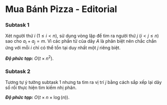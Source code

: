 # Mua Bánh Pizza - Editorial

### Subtask 1

Xét người thứ $i \ (1 \le i < n),$ sử dụng vòng lặp để tìm ra người thứ $j \ (i < j \le n)$ sao cho $a_i + a_j = m$. Vì các phần tử của dãy $A$ là phân biệt nên chắc chắn ứng với mỗi $i$ chỉ có thể tồn tại duy nhất một $j$ riêng biệt.

***Độ phức tạp:*** $O(t \times n^2)$.

### Subtask 2

Tương tự ý tưởng subtask $1$ nhưng ta tìm ra vị trí $j$ bằng cách sắp xếp lại dãy số rồi thực hiện tìm kiếm nhị phân.

***Độ phức tạp:*** $O\big(t \times n \times \log(n)\big)$.
